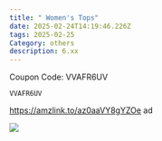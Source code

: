 ```yaml
---
title: " Women's Tops"
date: 2025-02-24T14:19:46.226Z
tags: 2025-02-25
Category: others
description: 6.xx
---
```

<!--StartFragment-->

C﻿oupon Code: VVAFR6UV



<pre class="language-javascript"><code

class="language-javascript">VVAFR6UV</code></pre>

https://amzlink.to/az0aaVY8gYZOe  ad <!--StartFragment-->

![](https://m.media-amazon.com/images/I/8189SaIRsGL._AC_SX569_.jpg)

<!--EndFragment-->